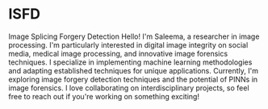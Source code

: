 # ISFD
Image Splicing Forgery Detection
Hello! I'm Saleema, a researcher in image processing. I'm particularly interested in digital image integrity on social media, medical image processing, and innovative image forensics techniques. I specialize in implementing machine learning methodologies and adapting established techniques for unique applications. Currently, I'm exploring image forgery detection techniques and the potential of PINNs in image forensics. I love collaborating on interdisciplinary projects, so feel free to reach out if you're working on something exciting!

